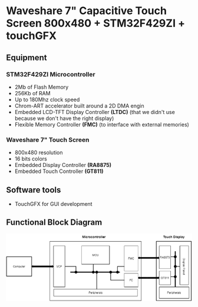 # Waveshare 7" Capacitive Touch Screen 800x480 + STM32F429ZI + touchGFX

## Equipment
### STM32F429ZI Microcontroller
- 2Mb of Flash Memory 
- 256Kb of RAM
- Up to 180Mhz clock speed
- Chrom-ART accelerator built around a 2D DMA engin
- Embedded LCD-TFT Display Controller __(LTDC)__ (that we didn't use because we don't have the right display)
- Flexible Memory Controller __(FMC)__ (to interface with external memories)

### Waveshare 7" Touch Screen
- 800x480 resolution
- 16 bits colors
- Embedded Display Controller __(RA8875)__
- Embedded Touch Controller __(GT811)__

## Software tools
- TouchGFX for GUI development

## Functional Block Diagram
![functional block diagram](HW.png)

